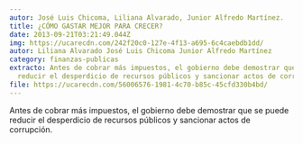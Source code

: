 ```yaml
---
autor: José Luis Chicoma, Liliana Alvarado, Junior Alfredo Martínez.
title: ¿CÓMO GASTAR MEJOR PARA CRECER?
date: 2013-09-21T03:21:49.044Z
img: https://ucarecdn.com/242f20c0-127e-4f13-a695-6c4caebdb1dd/
autor: Liliana Alvarado José Luis Chicoma Junior Alfredo Martínez
category: finanzas-publicas
extracto: Antes de cobrar más impuestos, el gobierno debe demostrar que se puede
  reducir el desperdicio de recursos públicos y sancionar actos de corrupción.
file: https://ucarecdn.com/56006576-1981-4c70-b85c-45cfd330b4bd/
---
```

<!--StartFragment-->

Antes de cobrar más impuestos, el gobierno debe demostrar que se puede reducir el desperdicio de recursos públicos y sancionar actos de corrupción.

<!--EndFragment-->
